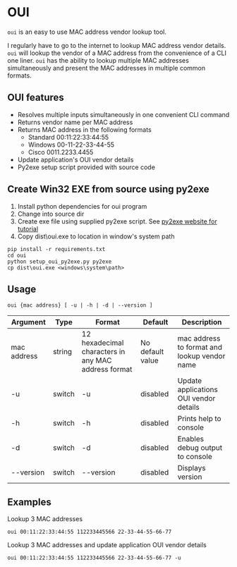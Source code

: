 OUI
==
`oui` is an easy to use MAC address vendor lookup tool.

I regularly have to go to the internet to lookup MAC address vendor details. `oui` will lookup the 
vendor of a MAC address from the convenience of a CLI one liner. `oui` has the ability to lookup multiple 
MAC addresses simultaneously and present the MAC addresses in multiple common formats.


OUI features
---------------

* Resolves multiple inputs simultaneously in one convenient CLI command
* Returns vendor name per MAC address
* Returns MAC address in the following formats
    * Standard  00:11:22:33:44:55
    * Windows   00-11-22-33-44-55
    * Cisco     0011.2233.4455
* Update application's OUI vendor details
* Py2exe setup script provided with source code


Create Win32 EXE from source using py2exe
-----------------------------------------
1. Install python dependencies for oui program
2. Change into source dir 
3. Create exe file using supplied py2exe script.
   See [py2exe website for tutorial](http://www.py2exe.org/index.cgi/Tutorial)
4. Copy dist\oui.exe to location in window's system path


```
pip install -r requirements.txt
cd oui
python setup_oui_py2exe.py py2exe
cp dist\oui.exe <windows\system\path>
```


Usage
-----
`
 oui {mac address} [ -u | -h | -d | --version ]
`

Argument  | Type   | Format               | Default           | Description
----------|--------|----------------------|-------------------|--------------------
mac address | string | 12 hexadecimal characters in any MAC address format | No default value | mac address to format and lookup vendor name
-u | switch | -u | disabled | Update applications OUI vendor details
-h | switch | -h | disabled | Prints help to console   
-d | switch | -d | disabled | Enables debug output to console
--version | switch | --version | disabled | Displays version


Examples
--------
Lookup 3 MAC addresses
```
oui 00:11:22:33:44:55 112233445566 22-33-44-55-66-77
```

Lookup 3 MAC addresses and update application OUI vendor details
```
oui 00:11:22:33:44:55 112233445566 22-33-44-55-66-77 -u
```